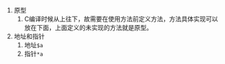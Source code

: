 1. 原型
	1. C编译时候从上往下，故需要在使用方法前定义方法，方法具体实现可以放在下面，上面定义的未实现的方法就是原型。 
2. 地址和指针  
	1. 地址```$a```
	2. 指针```*a```